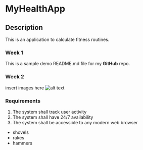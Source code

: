 # MyHealthApp
## Description
This is an application to calculate fitness routines.

### Week 1
This is a sample demo README.md file for my **GitHub** repo.

### Week 2
insert images here
![alt text](https://github.com/K-D-Suarez/UntitledDiagram.drawio.png)

### Requirements
1. The system shall track user activity
2. The system shall have 24/7 availability
3. The system shall be accessible to any modern web browser

* shovels
* rakes
* hammers
